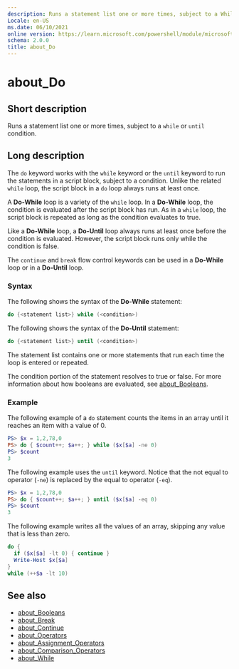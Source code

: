 ```yaml
---
description: Runs a statement list one or more times, subject to a While or Until condition.
Locale: en-US
ms.date: 06/10/2021
online version: https://learn.microsoft.com/powershell/module/microsoft.powershell.core/about/about_do?view=powershell-5.1&WT.mc_id=ps-gethelp
schema: 2.0.0
title: about_Do
---
```

# about_Do

## Short description
Runs a statement list one or more times, subject to a `while` or `until`
condition.

## Long description

The `do` keyword works with the `while` keyword or the `until` keyword to run
the statements in a script block, subject to a condition. Unlike the related
`while` loop, the script block in a `do` loop always runs at least once.

A **Do-While** loop is a variety of the `while` loop. In a **Do-While** loop,
the condition is evaluated after the script block has run. As in a `while`
loop, the script block is repeated as long as the condition evaluates to true.

Like a **Do-While** loop, a **Do-Until** loop always runs at least once
before the condition is evaluated. However, the script block runs only
while the condition is false.

The `continue` and `break` flow control keywords can be used in a **Do-While**
loop or in a **Do-Until** loop.

### Syntax

The following shows the syntax of the **Do-While** statement:

```powershell
do {<statement list>} while (<condition>)
```

The following shows the syntax of the **Do-Until** statement:

```powershell
do {<statement list>} until (<condition>)
```

The statement list contains one or more statements that run each time the loop
is entered or repeated.

The condition portion of the statement resolves to true or false. For more
information about how booleans are evaluated, see
[about_Booleans](about_Booleans.md).

### Example

The following example of a `do` statement counts the items in an array until it
reaches an item with a value of 0.

```powershell
PS> $x = 1,2,78,0
PS> do { $count++; $a++; } while ($x[$a] -ne 0)
PS> $count
3
```

The following example uses the `until` keyword. Notice that the not equal to
operator (`-ne`) is replaced by the equal to operator (`-eq`).

```powershell
PS> $x = 1,2,78,0
PS> do { $count++; $a++; } until ($x[$a] -eq 0)
PS> $count
3
```

The following example writes all the values of an array, skipping any value
that is less than zero.

```powershell
do {
  if ($x[$a] -lt 0) { continue }
  Write-Host $x[$a]
}
while (++$a -lt 10)
```

## See also

- [about_Booleans](about_Booleans.md)
- [about_Break](about_Break.md)
- [about_Continue](about_Continue.md)
- [about_Operators](about_Operators.md)
- [about_Assignment_Operators](about_Assignment_Operators.md)
- [about_Comparison_Operators](about_Comparison_Operators.md)
- [about_While](about_While.md)
